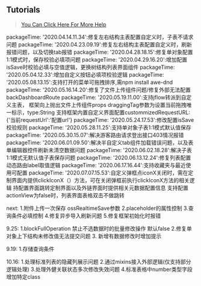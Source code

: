 ## Tutorials

> [You Can Click Here For More Help](https://gitee.com/bojun_front_end/r3-project-template/wikis/burgeon-r3)
>

packageTime: '2020.04.14.11.34':修复左右结构主表配置自定义时，子表不请求问题
packageTime: '2020.04.23.09.19':修复左右结构主表配置自定义时，刷新报错问题，以及切换tab报错
packageTime: '2020.04.28.18.15':修复单对象配置1:1模式时，保存校验必填项问题
packageTime: '2020.04.29.16.20':增加配置isSave时校验必填与空值逻辑，更换树结构列表界面组件
packageTime: '2020.05.04.12.33':增加自定义按钮必填项校验逻辑
packageTime: '2020.05.08.13.15':支持打开的菜单可拖拽排序,需npm install awe-dnd
packageTime: '2020.05.16.14.20':修复了文件上传组件问题/修复外部无法配置backDashboardRoute
packageTime: '2020.05.19.11.00':支持jflow转派到自定义主表，
                                框架向上抛出文件上传组件props   draggingTag参数为设置当前拖拽唯一标示，type:String
                                支持框架内置自定义界面配置custommizedRequestURL:{'当前requestUrl':'配置url'}
packageTime: '2020.05.24.17.53':修改配置isSave校验规则
packageTime: '2020.05.28.11.25':支持单对象子表1:1模式默认值保存
packageTime: '2020.05.30.15.07':解决游客路由请求登出接口403情况报错
packageTime: '2020.06.01.09.50':解决半自定义tab组件加载错误问题，以及表单编辑器控件刷新未清空数据问题
packageTime: '2020.06.02.18.28':解决子表1:1模式无默认值子表保存问题
packageTime: '2020.06.13.12.24':修复列表配置动态路由label取值逻辑
packageTime: '2020.06.17.16.44':支持收藏夹与最近使用可配置
packageTime: '2020.07.07.15.53':自定义弹框点iconX关闭时，需在定制界面内提供clickIconX（）方法，可在关闭弹框前执行clickIconX方法的相关逻辑
                                持配置界面跳转定制界面以及外链界面时提供相关元数据配置信息
                                支持配置actionView为false时，列表界面表格双击不做跳转

next: 1.附件上传一次保存  ossRealtimeSave参数
      2.placeholder的属性控制
      3.查询条件必填控制
      4.修复异步导入刷新问题
      5.修复框架初始化时报错

9.25: 1.blockFullOperation  禁止不选数据时的批量修改操作 默认false
      2.修复单对象上下结构未修改值无法提交问题
      3. 新增有数据修改时增加提示
      

9.19: 1.存储查询条件

10.16: 1.处理标准列表的隐藏列展示问题
       2.通过mixins接入外部逻辑(仅支持部分逻辑处理)
       3.处理外健关联状态多次修改失效问题
       4.标准表格中number类型字段增加特定class





















 



